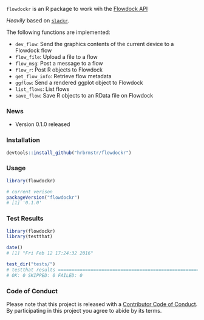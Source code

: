 
<!-- README.md is generated from README.Rmd. Please edit that file -->
`flowdockr` is an R package to work wih the [Flowdock API](https://www.flowdock.com/api)

*Heavily* based on [`slackr`](https://github.com/hrbrmstr/slackr).

The following functions are implemented:

-   `dev_flow`: Send the graphics contents of the current device to a Flowdock flow
-   `flow_file`: Upload a file to a flow
-   `flow_msg`: Post a message to a flow
-   `flow_r`: Post R objects to Flowdock
-   `get_flow_info`: Retrieve flow metadata
-   `ggflow`: Send a rendered ggplot object to Flowdock
-   `list_flows`: List flows
-   `save_flow`: Save R objects to an RData file on Flowdock

### News

-   Version 0.1.0 released

### Installation

``` r
devtools::install_github("hrbrmstr/flowdockr")
```

### Usage

``` r
library(flowdockr)

# current verison
packageVersion("flowdockr")
# [1] '0.1.0'
```

### Test Results

``` r
library(flowdockr)
library(testthat)

date()
# [1] "Fri Feb 12 17:24:32 2016"

test_dir("tests/")
# testthat results ========================================================================================================
# OK: 0 SKIPPED: 0 FAILED: 0
```

### Code of Conduct

Please note that this project is released with a [Contributor Code of Conduct](CONDUCT.md). By participating in this project you agree to abide by its terms.
